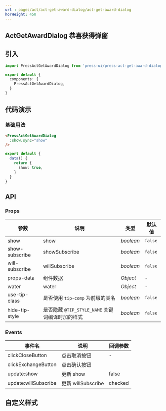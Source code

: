 ```yaml
---
url : pages/act/act-get-award-dialog/act-get-award-dialog
horHeight: 450
---
```


## ActGetAwardDialog 恭喜获得弹窗


## 引入

```ts
import PressActGetAwardDialog from 'press-ui/press-act-get-award-dialog/press-act-get-award-dialog';

export default {
  components: {
    PressActGetAwardDialog,
  }
}
```

## 代码演示

### 基础用法

```html
<PressActGetAwardDialog
  :show.sync="show"
/>
```

```ts
export default {
  data() {
    return {
      show: true,
    }
  }
}
```

## API

### Props


| 参数           | 说明                                            | 类型      | 默认值  |
| -------------- | ----------------------------------------------- | --------- | ------- |
| show           | show                                            | _boolean_ | `false` |
| show-subscribe | showSubscribe                                   | _boolean_ | `false` |
| will-subscribe | willSubscribe                                   | _boolean_ | `false` |
| props-data     | 组件数据                                        | _Object_  | -       |
| water          | water                                           | _Object_  | -       |
| use-tip-class  | 是否使用 `tip-comp` 为前缀的类名                | _boolean_ | `false` |
| hide-tip-style | 是否隐藏 `@TIP_STYLE_NAME` 关键词编译时加的样式 | _boolean_ | `false` |

### Events

| 事件名               | 说明               | 回调参数 |
| -------------------- | ------------------ | -------- |
| clickCloseButton     | 点击取消按钮       | -        |
| clickExchangeButton  | 点击确认按钮       |          |
| update:show          | 更新 show          | false    |
| update:willSubscribe | 更新 willSubscribe | checked  |

## 自定义样式

<custom-style />
